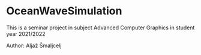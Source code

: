 # OceanWaveSimulation

This is a seminar project in subject Advanced Computer Graphics in student year 2021/2022

Author: Aljaž Šmaljcelj
